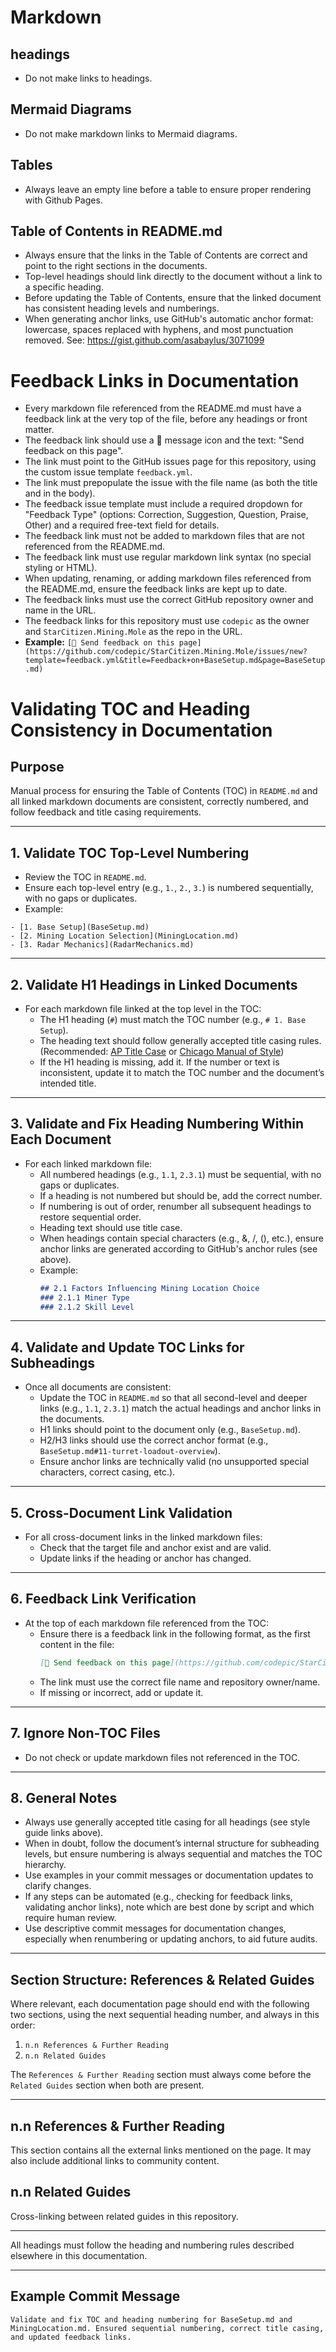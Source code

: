 
# Markdown

## headings
- Do not make links to headings.

## Mermaid Diagrams
- Do not make markdown links to Mermaid diagrams.

## Tables
- Always leave an empty line before a table to ensure proper rendering with Github Pages.

## Table of Contents in README.md
- Always ensure that the links in the Table of Contents are correct and point to the right sections in the documents.
- Top-level headings should link directly to the document without a link to a specific heading.
- Before updating the Table of Contents, ensure that the linked document has consistent heading levels and numberings.
- When generating anchor links, use GitHub's automatic anchor format: lowercase, spaces replaced with hyphens, and most punctuation removed. See: https://gist.github.com/asabaylus/3071099

# Feedback Links in Documentation

- Every markdown file referenced from the README.md must have a feedback link at the very top of the file, before any headings or front matter.
- The feedback link should use a 💬 message icon and the text: "Send feedback on this page".
- The link must point to the GitHub issues page for this repository, using the custom issue template `feedback.yml`.
- The link must prepopulate the issue with the file name (as both the title and in the body).
- The feedback issue template must include a required dropdown for "Feedback Type" (options: Correction, Suggestion, Question, Praise, Other) and a required free-text field for details.
- The feedback link must not be added to markdown files that are not referenced from the README.md.
- The feedback link must use regular markdown link syntax (no special styling or HTML).
- When updating, renaming, or adding markdown files referenced from the README.md, ensure the feedback links are kept up to date.
- The feedback links must use the correct GitHub repository owner and name in the URL.
- The feedback links for this repository must use `codepic` as the owner and `StarCitizen.Mining.Mole` as the repo in the URL.
- **Example:**
  `[💬 Send feedback on this page](https://github.com/codepic/StarCitizen.Mining.Mole/issues/new?template=feedback.yml&title=Feedback+on+BaseSetup.md&page=BaseSetup.md)`

# Validating TOC and Heading Consistency in Documentation

## Purpose
Manual process for ensuring the Table of Contents (TOC) in `README.md` and all linked markdown documents are consistent, correctly numbered, and follow feedback and title casing requirements.

---

## 1. Validate TOC Top-Level Numbering
- Review the TOC in `README.md`.
- Ensure each top-level entry (e.g., `1.`, `2.`, `3.`) is numbered sequentially, with no gaps or duplicates.
- Example:

```
- [1. Base Setup](BaseSetup.md)
- [2. Mining Location Selection](MiningLocation.md)
- [3. Radar Mechanics](RadarMechanics.md)
```

---

## 2. Validate H1 Headings in Linked Documents
- For each markdown file linked at the top level in the TOC:
  - The H1 heading (`#`) must match the TOC number (e.g., `# 1. Base Setup`).
  - The heading text should follow generally accepted title casing rules. (Recommended: [AP Title Case](https://titlecase.com/) or [Chicago Manual of Style](https://www.chicagomanualofstyle.org/tools_citationguide/citation-guide-1.html))
  - If the H1 heading is missing, add it. If the number or text is inconsistent, update it to match the TOC number and the document’s intended title.

---

## 3. Validate and Fix Heading Numbering Within Each Document
- For each linked markdown file:
  - All numbered headings (e.g., `1.1`, `2.3.1`) must be sequential, with no gaps or duplicates.
  - If a heading is not numbered but should be, add the correct number.
  - If numbering is out of order, renumber all subsequent headings to restore sequential order.
  - Heading text should use title case.
  - When headings contain special characters (e.g., &, /, (), etc.), ensure anchor links are generated according to GitHub's anchor rules (see above).
  - Example:
    ```markdown
    ## 2.1 Factors Influencing Mining Location Choice
    ### 2.1.1 Miner Type
    ### 2.1.2 Skill Level
    ```

---

## 4. Validate and Update TOC Links for Subheadings
- Once all documents are consistent:
  - Update the TOC in `README.md` so that all second-level and deeper links (e.g., `1.1`, `2.3.1`) match the actual headings and anchor links in the documents.
  - H1 links should point to the document only (e.g., `BaseSetup.md`).
  - H2/H3 links should use the correct anchor format (e.g., `BaseSetup.md#11-turret-loadout-overview`).
  - Ensure anchor links are technically valid (no unsupported special characters, correct casing, etc.).

---

## 5. Cross-Document Link Validation
- For all cross-document links in the linked markdown files:
  - Check that the target file and anchor exist and are valid.
  - Update links if the heading or anchor has changed.

---

## 6. Feedback Link Verification
- At the top of each markdown file referenced from the TOC:
  - Ensure there is a feedback link in the following format, as the first content in the file:
    ```markdown
    [💬 Send feedback on this page](https://github.com/codepic/StarCitizen.Mining.Mole/issues/new?template=feedback.yml&title=Feedback+on+<FILENAME>&page=<FILENAME>)
    ```
  - The link must use the correct file name and repository owner/name.
  - If missing or incorrect, add or update it.

---

## 7. Ignore Non-TOC Files
- Do not check or update markdown files not referenced in the TOC.

---

## 8. General Notes
- Always use generally accepted title casing for all headings (see style guide links above).
- When in doubt, follow the document’s internal structure for subheading levels, but ensure numbering is always sequential and matches the TOC hierarchy.
- Use examples in your commit messages or documentation updates to clarify changes.
- If any steps can be automated (e.g., checking for feedback links, validating anchor links), note which are best done by script and which require human review.
- Use descriptive commit messages for documentation changes, especially when renumbering or updating anchors, to aid future audits.

---

## Section Structure: References & Related Guides

Where relevant, each documentation page should end with the following two sections, using the next sequential heading number, and always in this order:

1. `n.n References & Further Reading`
2. `n.n Related Guides`

The `References & Further Reading` section must always come before the `Related Guides` section when both are present.

---

## n.n References & Further Reading

This section contains all the external links mentioned on the page. It may also include additional links to community content.

## n.n Related Guides

Cross-linking between related guides in this repository.

---

All headings must follow the heading and numbering rules described elsewhere in this documentation.

---

## Example Commit Message
```
Validate and fix TOC and heading numbering for BaseSetup.md and MiningLocation.md. Ensured sequential numbering, correct title casing, and updated feedback links.
